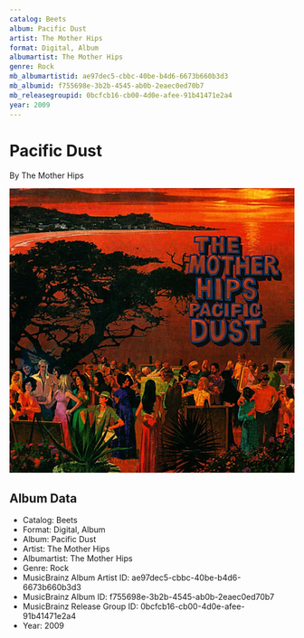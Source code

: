 ```yaml
---
catalog: Beets
album: Pacific Dust
artist: The Mother Hips
format: Digital, Album
albumartist: The Mother Hips
genre: Rock
mb_albumartistid: ae97dec5-cbbc-40be-b4d6-6673b660b3d3
mb_albumid: f755698e-3b2b-4545-ab0b-2eaec0ed70b7
mb_releasegroupid: 0bcfcb16-cb00-4d0e-afee-91b41471e2a4
year: 2009
---
```


# Pacific Dust

By The Mother Hips

![](../../assets/beetscovers/The_Mother_Hips-Pacific_Dust.jpg)

## Album Data

- Catalog: Beets
- Format: Digital, Album
- Album: Pacific Dust
- Artist: The Mother Hips
- Albumartist: The Mother Hips
- Genre: Rock
- MusicBrainz Album Artist ID: ae97dec5-cbbc-40be-b4d6-6673b660b3d3
- MusicBrainz Album ID: f755698e-3b2b-4545-ab0b-2eaec0ed70b7
- MusicBrainz Release Group ID: 0bcfcb16-cb00-4d0e-afee-91b41471e2a4
- Year: 2009

